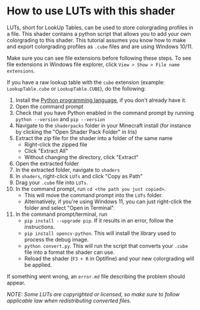 # How to use LUTs with this shader

LUTs, short for LookUp Tables, can be used to store colorgrading profiles in a file. This shader contains a python script that allows you to add your own colorgrading to this shader. This tutorial assumes you know how to make and export colorgrading profiles as `.cube` files and are using Windows 10/11.

Make sure you can see file extensions before following these steps. To see file extensions in Windows file explorer, click `View > Show > File name extensions`.

If you have a raw lookup table with the `cube` extension (example: `LookupTable.cube` or `LookupTable.CUBE`), do the following:

1. Install the [Python programming language](https://www.python.org/downloads/), if you don't already have it.
2. Open the command prompt
3. Check that you have Python enabled in the command prompt by running `python --version` and `pip --version`
4. Navigate to the `shaderpacks` folder in your Minecraft install (for instance by clicking the "Open Shader Pack Folder" in Iris)
5. Extract the zip file for the shader into a folder of the same name
    - Right-click the zipped file
    - Click "Extract All"
    - Without changing the directory, click "Extract"
6. Open the extracted folder
7. In the extracted folder, navigate to `shaders`
8. In `shaders`, right-click `LUTs` and click "Copy as Path"
9. Drag your `.cube` file into `LUTs`.
10. In the command prompt, run `cd <the path you just copied>`.
     - This will move the command prompt into the `LUTs` folder.
     - Alternatively, if you're using Windows 11, you can just right-click the folder and select "Open in Terminal".
11. In the command prompt/terminal, run
     - `pip install --upgrade pip`. If it results in an error, follow the instructions.
     - `pip install opencv-python`. This will install the library used to process the debug image.
     - `python convert.py`. This will run the script that converts your `.cube` file into a format the shader can use.
     - Reload the shader (`F3 + R` in Optifine) and your new colorgrading will be applied.

If something went wrong, an `error.md` file describing the problem should appear.

*NOTE: Some LUTs are copyrighted or licensed, so make sure to follow applicable law when redistributing converted files.*